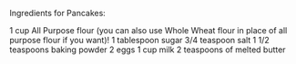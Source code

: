 Ingredients for Pancakes:

1 cup All Purpose flour (you can also use Whole Wheat flour in place of all purpose flour if you want)!
1 tablespoon sugar
3/4 teaspoon salt
1 1/2 teaspoons baking powder
2 eggs
1 cup milk
2 teaspoons of melted butter
